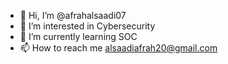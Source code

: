 - 👋 Hi, I’m @afrahalsaadi07
- 👀 I’m interested in Cybersecurity
- 🌱 I’m currently learning SOC
- 📫 How to reach me alsaadiafrah20@gmail.com

<!---
afrahalsaadi07/afrahalsaadi07 is a ✨ special ✨ repository because its `README.md` (this file) appears on your GitHub profile.
You can click the Preview link to take a look at your changes.
--->
